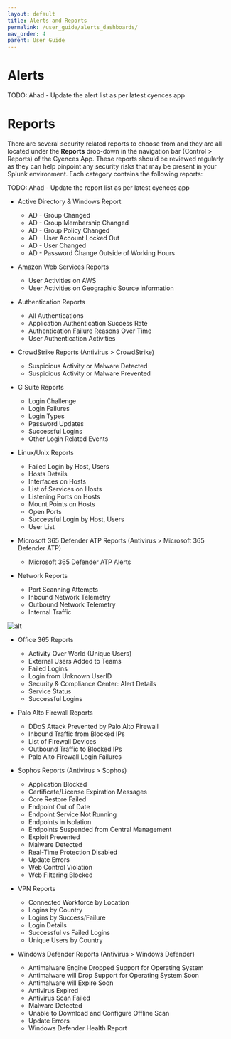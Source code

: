 ```yaml
---
layout: default
title: Alerts and Reports
permalink: /user_guide/alerts_dashboards/
nav_order: 4
parent: User Guide
---
```


# Alerts
TODO: Ahad - Update the alert list as per latest cyences app

# Reports
There are several security related reports to choose from and they are all located under the **Reports** drop-down in the navigation bar (Control > Reports) of the Cyences App. These reports should be reviewed regularly as they can help pinpoint any security risks that may be present in your Splunk environment. Each category contains the following reports: 

TODO: Ahad - Update the report list as per latest cyences app

* Active Directory & Windows Report
    * AD - Group Changed
    * AD - Group Membership Changed
    * AD - Group Policy Changed
    * AD - User Account Locked Out
    * AD - User Changed
    * AD - Password Change Outside of Working Hours

* Amazon Web Services Reports
    * User Activities on AWS
    * User Activities on Geographic Source information

* Authentication Reports 
    * All Authentications
    * Application Authentication Success Rate
    * Authentication Failure Reasons Over Time
    * User Authentication Activities

* CrowdStrike Reports (Antivirus > CrowdStrike)
    * Suspicious Activity or Malware Detected
    * Suspicious Activity or Malware Prevented

* G Suite Reports
    * Login Challenge
    * Login Failures
    * Login Types
    * Password Updates
    * Successful Logins
    * Other Login Related Events

* Linux/Unix Reports
    * Failed Login by Host, Users
    * Hosts Details
    * Interfaces on Hosts
    * List of Services on Hosts
    * Listening Ports on Hosts
    * Mount Points on Hosts
    * Open Ports
    * Successful Login by Host, Users
    * User List

* Microsoft 365 Defender ATP Reports (Antivirus > Microsoft 365 Defender ATP)
    * Microsoft 365 Defender ATP Alerts

* Network Reports
    * Port Scanning Attempts
    * Inbound Network Telemetry
    * Outbound Network Telemetry
    * Internal Traffic

![alt](https://github.com/VatsalJagani/Splunk-Cyences-App-for-Splunk/blob/master/docs/assets/network_reports.png?raw=true)

* Office 365 Reports
    * Activity Over World (Unique Users)
    * External Users Added to Teams
    * Failed Logins
    * Login from Unknown UserID
    * Security & Compliance Center: Alert Details
    * Service Status
    * Successful Logins

* Palo Alto Firewall Reports
    * DDoS Attack Prevented by Palo Alto Firewall
    * Inbound Traffic from Blocked IPs
    * List of Firewall Devices
    * Outbound Traffic to Blocked IPs
    * Palo Alto Firewall Login Failures

* Sophos Reports (Antivirus > Sophos)
    * Application Blocked
    * Certificate/License Expiration Messages
    * Core Restore Failed
    * Endpoint Out of Date
    * Endpoint Service Not Running
    * Endpoints in Isolation
    * Endpoints Suspended from Central Management
    * Exploit Prevented
    * Malware Detected
    * Real-Time Protection Disabled
    * Update Errors
    * Web Control Violation
    * Web Filtering Blocked

* VPN Reports
    * Connected Workforce by Location
    * Logins by Country
    * Logins by Success/Failure
    * Login Details
    * Successful vs Failed Logins
    * Unique Users by Country

* Windows Defender Reports (Antivirus > Windows Defender)
    * Antimalware Engine Dropped Support for Operating System 
    * Antimalware will Drop Support for Operating System Soon 
    * Antimalware will Expire Soon 
    * Antivirus Expired 
    * Antivirus Scan Failed 
    * Malware Detected 
    * Unable to Download and Configure Offline Scan 
    * Update Errors
    * Windows Defender Health Report 

